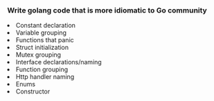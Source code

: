 ### Write golang code that is more idiomatic to Go community

<li> Constant declaration </li>
<li> Variable grouping </li>
<li> Functions that panic </li>
<li> Struct initialization </li>
<li> Mutex grouping</li>
<li> Interface declarations/naming</li>
<li> Function grouping</li>
<li> Http handler naming</li>
<li> Enums</li>
<li> Constructor</li>
